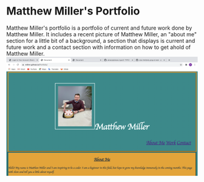 # Matthew Miller's Portfolio

Matthew Miller's portfolio is a portfolio of current and future work done by Matthew Miller. It includes a recent picture of Matthew Miller, an "about me" section for a little bit of a background, a section that displays is current and future work and a contact section with information on how to get ahold of Matthew Miller. 
![image](https://github.com/Millmr/Matthew-Millers-Portfolio/blob/main/MM's%20Portfolio.png)
